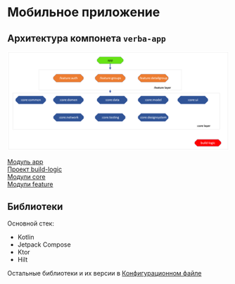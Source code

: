 # Мобильное приложение 

## Архитектура компонета `verba-app`

![icon_verba](image/architecture.png)

[Модуль app](/app/README.md)  
[Проект build-logic](/build-logic/README.md)  
[Модули core](/core/README.md)  
[Модули feature](/feature/README.md)

## Библиотеки
Основной стек:
- Kotlin
- Jetpack Compose
- Ktor 
- Hilt 

Остальные библиотеки и их версии в [Конфигурационном файле](/gradle/libs.versions.toml)
